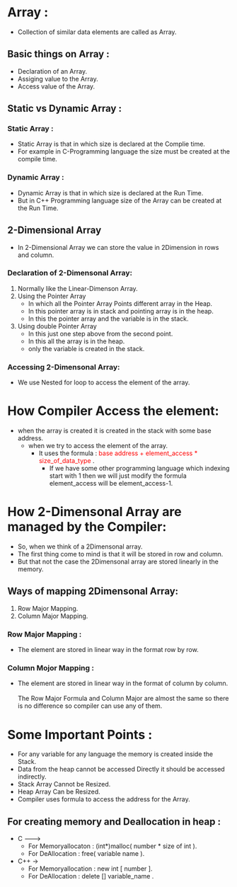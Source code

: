 # Array :
+ Collection of similar data elements are called as Array.
## Basic things on Array :
+ Declaration of an Array.
+ Assiging value to the Array.
+ Access value of the Array.
## Static vs Dynamic Array :
### Static Array :
+ Static Array is that in which size is declared at the Complie time.
+ For example in C-Programming language the size must be created at the compile time.
### Dynamic Array :
+ Dynamic Array is that in which size is declared at the Run Time.
+ But in C++ Programming language size of the Array can be created at the Run Time.
## 2-Dimensional Array
+ In 2-Dimensional Array we can store the value in 2Dimension in rows and column.
### Declaration of 2-Dimensonal Array:
1. Normally like the Linear-Dimenson Array.
2. Using the Pointer Array
   * In which all the Pointer Array Points different array in the Heap.
   * In this pointer array is in stack and pointing array is in the heap.
   * In this the pointer array and the variable is in the stack.
3. Using double Pointer Array
   * In this just one step above from the second point.
   * In this all the array is in the heap.
   * only the variable is created in the stack.
### Accessing 2-Dimensonal Array:
* We use Nested for loop to access the element of the array.
# How Compiler Access the element:
* when the array is created it is created in the stack with some base address.
  * when we try to access the element of the array.
    * It uses the formula : <span style="color: red;"> base address + element_access * size_of_data_type </span>.
      * If we have some other programming language which indexing start with 1 then we will just modify the formula element_access will be element_access-1. 
# How 2-Dimensonal Array are managed by the Compiler:
+ So, when we think of a 2Dimensonal array.
+ The first thing come to mind is that it will be stored in row and column.
+ But that not the case the 2Dimensonal array are stored linearly in the memory.
## Ways of mapping 2Dimensonal Array:
1. Row Major Mapping.
2. Column Major Mapping.
### Row Major Mapping :
+ The element are stored in linear way in the format row by row.
### Column Mojor Mapping :
+ The element are stored in linear way in the format of column by column.<br> <br>
The Row Major Formula and Column Major are almost the same so there is no difference so compiler can use any of them.
# Some Important Points :
+ For any variable for any language the memory is created inside the Stack.
+ Data from the heap cannot be accessed Directly it should be accessed indirectly.
+ Stack Array Cannot be Resized.
+ Heap Array Can be Resized.
+ Compiler uses formula to access the address for the Array.
## For creating memory and Deallocation in heap :
+ C --->
  + For Memoryallocaton  :  (int*)malloc( number * size of int ).
  + For DeAllocation     :  free( variable name ).
+ C++ ->
  + For Memoryallocation :  new int [ number ].
  + For DeAllocation     :  delete [] variable_name .

